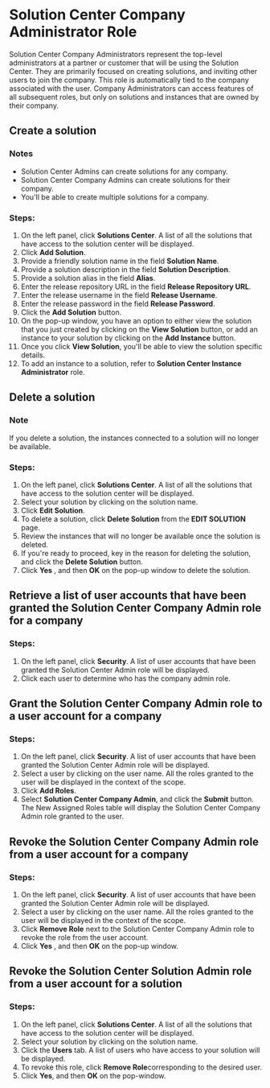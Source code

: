 # Solution Center Company Administrator Role
Solution Center Company Administrators represent the top-level administrators at a partner or customer that will be using the Solution Center.  They are primarily focused on creating solutions, and inviting other users to join the company.  This role is automatically tied to the company associated with the user.  Company Administrators can access features of all subsequent roles, but only on solutions and instances that are owned by their company.

## Create a solution
### Notes
* Solution Center Admins can create solutions for any company.
* Solution Center Company Admins can create solutions for their company.
* You'll be able to create multiple solutions for a company.

### Steps:
1. On the left panel, click **Solutions Center**. A list of all the solutions that have access to the solution center will be displayed.
2. Click **Add Solution**.
3. Provide a friendly solution name in the field **Solution Name**.
4. Provide a solution description in the field **Solution Description**.
5. Provide a solution alias in the field **Alias**.
6. Enter the release repository URL in the field **Release Repository URL**.
7. Enter the release username in the field **Release Username**.
8. Enter the release password in the field **Release Password**.
9. Click the **Add Solution** button.
10. On the pop-up window, you have an option to either view the solution that you just created by clicking on the **View Solution** button, or add an instance to your solution by clicking on the **Add Instance** button.
11. Once you click **View Solution**, you'll be able to view the solution specific details.
12. To add an instance to a solution, refer to **Solution Center Instance Administrator** role.

## Delete a solution
### Note
If you delete a solution, the instances connected to a solution will no longer be available.
### Steps:
1. On the left panel, click **Solutions Center**. A list of all the solutions that have access to the solution center will be displayed.
2. Select your solution by clicking on the solution name.
3. Click **Edit Solution**.
4. To delete a solution, click **Delete Solution** from the **EDIT SOLUTION** page.
5. Review the instances that will no longer be available once the solution is deleted.
6. If you're ready to proceed, key in the reason for deleting the solution, and click the **Delete Solution** button.
7. Click **Yes** , and then **OK** on the pop-up window to delete the solution.


##  Retrieve a list of user accounts that have been granted the Solution Center Company Admin role for a company
### Steps:
1. On the left panel, click **Security**. A list of user accounts that have been granted the Solution Center Admin role will be displayed.
2. Click each user to determine who has the company admin role.

## Grant the Solution Center Company Admin role to a user account for a company
### Steps:
1. On the left panel, click **Security**. A list of user accounts that have been granted the Solution Center Admin role will be displayed.
2. Select a user by clicking on the user name. All the roles granted to the user will be displayed in the context of the scope.
3. Click **Add Roles**.
4. Select **Solution Center Company Admin**, and click the **Submit** button. The New Assigned Roles table will display the Solution Center Company Admin role granted to the user.

## Revoke the Solution Center Company Admin role from a user account for a company
### Steps:
1. On the left panel, click **Security**. A list of user accounts that have been granted the Solution Center Admin role will be displayed.
2. Select a user by clicking on the user name. All the roles granted to the user will be displayed in the context of the scope.
3. Click **Remove Role** next to the Solution Center Company Admin role to revoke the role from the user account.
4. Click **Yes** , and then **OK** on the pop-up window.

## Revoke the Solution Center Solution Admin role from a user account for a solution
### Steps:
1. On the left panel, click **Solutions Center**. A list of all the solutions that have access to the solution center will be displayed.
2. Select your solution by clicking on the solution name.
3. Click the **Users** tab. A list of users who have access to your solution will be displayed.
4. To revoke this role, click **Remove Role**corresponding to the desired user.
5. Click **Yes**, and then **OK** on the pop-window.
